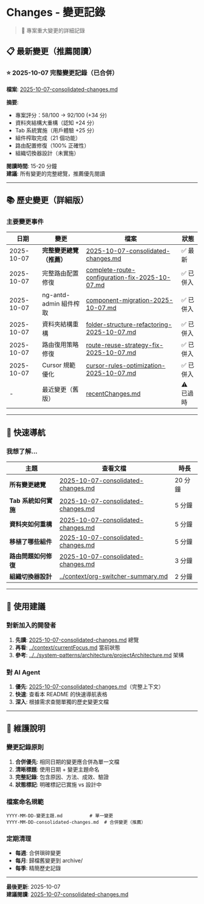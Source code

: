 # Changes - 變更記錄

> 📝 專案重大變更的詳細記錄

## 📋 最新變更（推薦閱讀）

### ⭐ 2025-10-07 完整變更記錄（已合併）
**檔案**: [2025-10-07-consolidated-changes.md](./2025-10-07-consolidated-changes.md)

**摘要**: 
- 專案評分：58/100 → 92/100 (+34 分)
- 資料夾結構大重構（認知 +24 分）
- Tab 系統實施（用戶體驗 +25 分）
- 組件榨取完成（21 個功能）
- 路由配置修復（100% 正確性）
- 組織切換器設計（未實施）

**閱讀時間**: 15-20 分鐘  
**建議**: 所有變更的完整總覽，推薦優先閱讀

---

## 📚 歷史變更（詳細版）

### 主要變更事件

| 日期 | 變更 | 檔案 | 狀態 |
|------|------|------|------|
| 2025-10-07 | **完整變更總覽（推薦）** | [2025-10-07-consolidated-changes.md](./2025-10-07-consolidated-changes.md) | ✅ 最新 |
| 2025-10-07 | 完整路由配置修復 | [complete-route-configuration-fix-2025-10-07.md](./complete-route-configuration-fix-2025-10-07.md) | ✅ 已併入 |
| 2025-10-07 | ng-antd-admin 組件榨取 | [component-migration-2025-10-07.md](./component-migration-2025-10-07.md) | ✅ 已併入 |
| 2025-10-07 | 資料夾結構重構 | [folder-structure-refactoring-2025-10-07.md](./folder-structure-refactoring-2025-10-07.md) | ✅ 已併入 |
| 2025-10-07 | 路由復用策略修復 | [route-reuse-strategy-fix-2025-10-07.md](./route-reuse-strategy-fix-2025-10-07.md) | ✅ 已併入 |
| 2025-10-07 | Cursor 規範優化 | [cursor-rules-optimization-2025-10-07.md](./cursor-rules-optimization-2025-10-07.md) | ✅ 已併入 |
| - | 最近變更（舊版） | [recentChanges.md](./recentChanges.md) | ⚠️ 已過時 |

---

## 🎯 快速導航

### 我想了解...

| 主題 | 查看文檔 | 時長 |
|------|----------|------|
| **所有變更總覽** | [2025-10-07-consolidated-changes.md](./2025-10-07-consolidated-changes.md) | 20 分鐘 |
| **Tab 系統如何實施** | [2025-10-07-consolidated-changes.md](./2025-10-07-consolidated-changes.md#變更-2-tab-多頁簽系統實施-️️️️️) | 5 分鐘 |
| **資料夾如何重構** | [2025-10-07-consolidated-changes.md](./2025-10-07-consolidated-changes.md#變更-1-資料夾結構大重構-️️️️️) | 5 分鐘 |
| **移植了哪些組件** | [2025-10-07-consolidated-changes.md](./2025-10-07-consolidated-changes.md#變更-5-shared-模組大幅擴充-️️️️) | 5 分鐘 |
| **路由問題如何修復** | [2025-10-07-consolidated-changes.md](./2025-10-07-consolidated-changes.md#變更-4-路由配置完整修復-️️️️) | 3 分鐘 |
| **組織切換器設計** | [../context/org-switcher-summary.md](../context/org-switcher-summary.md) | 2 分鐘 |

---

## 📖 使用建議

### 對新加入的開發者
1. **先讀**: [2025-10-07-consolidated-changes.md](./2025-10-07-consolidated-changes.md) 總覽
2. **再看**: [../context/currentFocus.md](../context/currentFocus.md) 當前狀態
3. **參考**: [../../system-patterns/architecture/projectArchitecture.md](../../system-patterns/architecture/projectArchitecture.md) 架構

### 對 AI Agent
1. **優先**: [2025-10-07-consolidated-changes.md](./2025-10-07-consolidated-changes.md)（完整上下文）
2. **快速**: 查看本 README 的快速導航表格
3. **深入**: 根據需求查閱單獨的歷史變更文檔

---

## 🔧 維護說明

### 變更記錄原則
1. **合併優先**: 相同日期的變更應合併為單一文檔
2. **清晰標題**: 使用日期 + 變更主題命名
3. **完整記錄**: 包含原因、方法、成效、驗證
4. **狀態標記**: 明確標記已實施 vs 設計中

### 檔案命名規範
```
YYYY-MM-DD-變更主題.md          # 單一變更
YYYY-MM-DD-consolidated-changes.md  # 合併變更（推薦）
```

### 定期清理
- **每週**: 合併瑣碎變更
- **每月**: 歸檔舊變更到 archive/
- **每季**: 精簡歷史記錄

---

**最後更新**: 2025-10-07  
**建議閱讀**: [2025-10-07-consolidated-changes.md](./2025-10-07-consolidated-changes.md)

